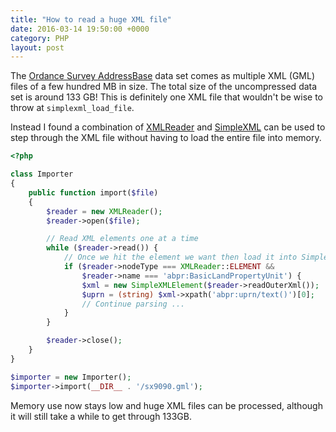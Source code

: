 ```yaml
---
title: "How to read a huge XML file"
date: 2016-03-14 19:50:00 +0000
category: PHP
layout: post
---
```

The [Ordance Survey AddressBase](https://www.ordnancesurvey.co.uk/business-and-government/products/addressbase-products.html) data set comes as multiple XML (GML) files of a few hundred MB in size. The total
size of the uncompressed data set is around 133 GB! This is definitely one XML file that wouldn't be wise to
throw at `simplexml_load_file`.

Instead I found a combination of [XMLReader](http://php.net/XMLReader) and [SimpleXML](http://php.net/SimpleXML) can be used to step through the XML file without
having to load the entire file into memory.

```php
<?php

class Importer
{
    public function import($file)
    {
        $reader = new XMLReader();
        $reader->open($file);

        // Read XML elements one at a time
        while ($reader->read()) {
            // Once we hit the element we want then load it into SimpleXML
            if ($reader->nodeType === XMLReader::ELEMENT &&
                $reader->name === 'abpr:BasicLandPropertyUnit') {
                $xml = new SimpleXMLElement($reader->readOuterXml());
                $uprn = (string) $xml->xpath('abpr:uprn/text()')[0];
                // Continue parsing ...
            }
        }

        $reader->close();
    }
}

$importer = new Importer();
$importer->import(__DIR__ . '/sx9090.gml');
```

Memory use now stays low and huge XML files can be processed, although it will still take a while to get through 133GB.

